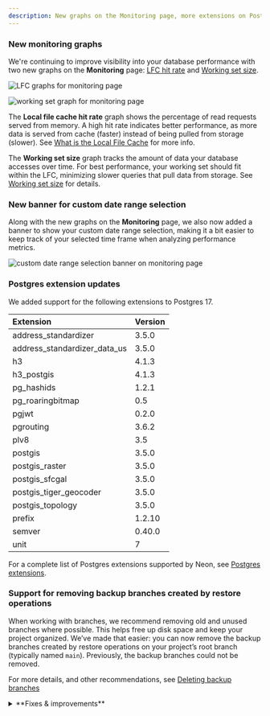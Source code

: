 ```yaml
---
description: New graphs on the Monitoring page, more extensions on Postgres 17, and more
---
```


### New monitoring graphs

We're continuing to improve visibility into your database performance with two new graphs on the **Monitoring** page: [LFC hit rate](/docs/introduction/monitoring-page#local-file-cache-hit-rate) and [Working set size](/docs/introduction/monitoring-page#working-set-size).

<div style={{ display: 'flex' }}>
  <div style={{ flex: 1, paddingRight: '20px' }}>

![LFC graphs for monitoring page ](/docs/introduction/local_file_cache_hit_rate.png)

  </div>
  <div style={{ flex: 1 }}>

![working set graph for monitoring page](/docs/introduction/working_set_size.png)

  </div>
</div>

The **Local file cache hit rate** graph shows the percentage of read requests served from memory. A high hit rate indicates better performance, as more data is served from cache (faster) instead of being pulled from storage (slower). See [What is the Local File Cache](/docs/extensions/neon#what-is-the-local-file-cache) for more info.

The **Working set size** graph tracks the amount of data your database accesses over time. For best performance, your working set should fit within the LFC, minimizing slower queries that pull data from storage. See [Working set size](/docs/introduction/monitoring-page#working-set-size) for details.

### New banner for custom date range selection

Along with the new graphs on the **Monitoring** page, we also now added a banner to show your custom date range selection, making it a bit easier to keep track of your selected time frame when analyzing performance metrics.

![custom date range selection banner on monitoring page](/docs/relnotes/monitoring_custom_range.png)


### Postgres extension updates

  We added support for the following extensions to Postgres 17.

  | Extension                      | Version  |
  | :------------------------------| :------- |
  | address_standardizer           |  3.5.0   |
  | address_standardizer_data_us   |  3.5.0   |
  | h3                             |  4.1.3   |
  | h3_postgis                     |  4.1.3   |
  | pg_hashids                     | 1.2.1    |
  | pg_roaringbitmap               |    0.5   |
  | pgjwt                          | 0.2.0    |
  | pgrouting                      | 3.6.2    |
  | plv8                           | 3.5      |
  | postgis                        | 3.5.0    |
  | postgis_raster                 | 3.5.0    |
  | postgis_sfcgal                 | 3.5.0    |
  | postgis_tiger_geocoder         | 3.5.0    |
  | postgis_topology               | 3.5.0    |
  | prefix                         | 1.2.10   |
  | semver                         | 0.40.0   |
  | unit                           | 7        |

  For a complete list of Postgres extensions supported by Neon, see [Postgres extensions](/docs/extensions/pg-extensions).

### Support for removing backup branches created by restore operations

When working with branches, we recommend removing old and unused branches where possible. This helps free up disk space and keep your project organized. We’ve made that easier: you can now remove the backup branches created by restore operations on your project’s root branch (typically named `main`). Previously, the backup branches could not be removed.

For more details, and other recommendations, see [Deleting backup branches](/docs/guides/branch-restore#deleting-backup-branches)

<details>
<summary>**Fixes & improvements**</summary>

- **Added email verification for Microsoft login**:

  - New users signing in with Microsoft need to verify their email.
  - Existing users linking a Microsoft account will receive an email to complete the linking process.

- **Neon API change**:

  Removed the deprecated `/consumption/projects` endpoint entirely from the API.

- **Fixes**:
  - Fixed an issue where Free Plan users were sometimes unable to select a paid plan after their previous selection failed to register.
  - Fixed a problem with the Support form that became unresponsive when switching between Organizations.

</details>
